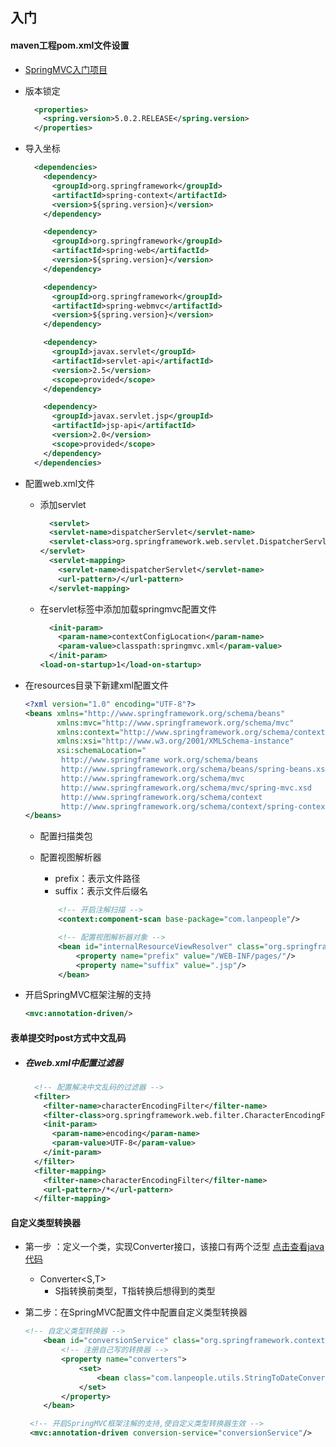 ## 入门

#### maven工程pom.xml文件设置

* [SpringMVC入门项目](D:/IDEAworkstation/SpringMVC/springmvc_01_start)

* 版本锁定

  ```xml
    <properties>
      <spring.version>5.0.2.RELEASE</spring.version>
    </properties>
  ```

* 导入坐标

  ```xml
    <dependencies>
      <dependency>
        <groupId>org.springframework</groupId>
        <artifactId>spring-context</artifactId>
        <version>${spring.version}</version>
      </dependency>
  
      <dependency>
        <groupId>org.springframework</groupId>
        <artifactId>spring-web</artifactId>
        <version>${spring.version}</version>
      </dependency>
  
      <dependency>
        <groupId>org.springframework</groupId>
        <artifactId>spring-webmvc</artifactId>
        <version>${spring.version}</version>
      </dependency>
  
      <dependency>
        <groupId>javax.servlet</groupId>
        <artifactId>servlet-api</artifactId>
        <version>2.5</version>
        <scope>provided</scope>
      </dependency>
  
      <dependency>
        <groupId>javax.servlet.jsp</groupId>
        <artifactId>jsp-api</artifactId>
        <version>2.0</version>
        <scope>provided</scope>
      </dependency>
    </dependencies>
  ```

* 配置web.xml文件

  * 添加servlet

    ```xml
      <servlet>
      <servlet-name>dispatcherServlet</servlet-name>
      <servlet-class>org.springframework.web.servlet.DispatcherServlet</servlet-class>
    </servlet>
      <servlet-mapping>
        <servlet-name>dispatcherServlet</servlet-name>
        <url-pattern>/</url-pattern>
      </servlet-mapping>
    ```

  * 在servlet标签中添加加载springmvc配置文件

    ```xml
      <init-param>
        <param-name>contextConfigLocation</param-name>
        <param-value>classpath:springmvc.xml</param-value>
      </init-param>
    <load-on-startup>1</load-on-startup>
    ```

* 在resources目录下新建xml配置文件

  ```xml
  <?xml version="1.0" encoding="UTF-8"?>
  <beans xmlns="http://www.springframework.org/schema/beans"
         xmlns:mvc="http://www.springframework.org/schema/mvc"
         xmlns:context="http://www.springframework.org/schema/context"
         xmlns:xsi="http://www.w3.org/2001/XMLSchema-instance"
         xsi:schemaLocation="
          http://www.springframe work.org/schema/beans
          http://www.springframework.org/schema/beans/spring-beans.xsd
          http://www.springframework.org/schema/mvc
          http://www.springframework.org/schema/mvc/spring-mvc.xsd
          http://www.springframework.org/schema/context
          http://www.springframework.org/schema/context/spring-context.xsd">
  </beans>
  ```

  * 配置扫描类包

  * 配置视图解析器

    * prefix：表示文件路径
    * suffix：表示文件后缀名

    ```xml
        <!-- 开启注解扫描 -->
        <context:component-scan base-package="com.lanpeople"/>
    
        <!-- 配置视图解析器对象 -->
        <bean id="internalResourceViewResolver" class="org.springframework.web.servlet.view.InternalResourceViewResolver">
            <property name="prefix" value="/WEB-INF/pages/"/>
            <property name="suffix" value=".jsp"/>
        </bean>
    ```

* 开启SpringMVC框架注解的支持

  ```xml
  <mvc:annotation-driven/>
  ```


#### 表单提交时post方式中文乱码

* ##### 在web.xml中配置过滤器

  ```xml
    <!-- 配置解决中文乱码的过滤器 -->
    <filter>
      <filter-name>characterEncodingFilter</filter-name>
      <filter-class>org.springframework.web.filter.CharacterEncodingFilter</filter-class>
      <init-param>
        <param-name>encoding</param-name>
        <param-value>UTF-8</param-value>
      </init-param>
    </filter>
    <filter-mapping>
      <filter-name>characterEncodingFilter</filter-name>
      <url-pattern>/*</url-pattern>
    </filter-mapping>
  ```

#### 自定义类型转换器

* 第一步 ：定义一个类，实现Converter接口，该接口有两个泛型  [点击查看java代码](D:/IDEAworkstation/SpringMVC/springmvc_01_start/src/main/java/com/lanpeople/utils/StringToDateConverter.java)

  * Converter<S,T>   
    * S指转换前类型，T指转换后想得到的类型

* 第二步：在SpringMVC配置文件中配置自定义类型转换器

  ```xml
  <!-- 自定义类型转换器 -->
      <bean id="conversionService" class="org.springframework.context.support.ConversionServiceFactoryBean">
          <!-- 注册自己写的转换器 -->
          <property name="converters">
              <set>
                  <bean class="com.lanpeople.utils.StringToDateConverter"/>
              </set>
          </property>
      </bean>
  
   <!-- 开启SpringMVC框架注解的支持,使自定义类型转换器生效 -->
   <mvc:annotation-driven conversion-service="conversionService"/>
  ```

  